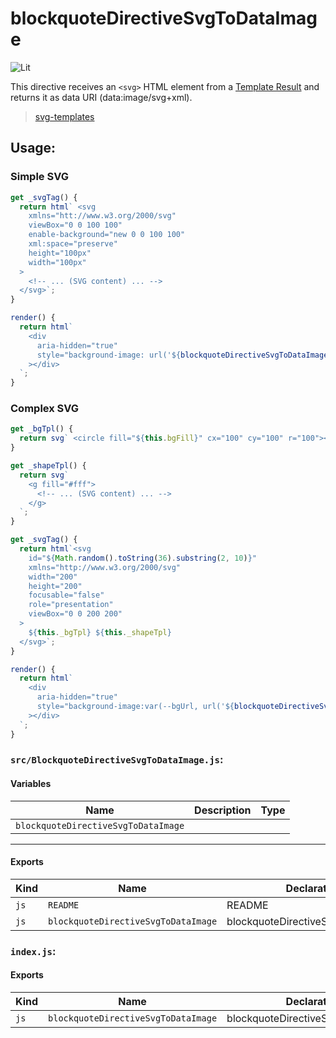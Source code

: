 # blockquoteDirectiveSvgToDataImage

![Lit](https://img.shields.io/badge/lit-2.0.0-blue)

This directive receives an `<svg>` HTML element from a [Template Result](https://lit.dev/docs/api/templates/#TemplateResult)
and returns it as data URI (data:image/svg+xml).

> [svg-templates](https://lit.dev/tutorials/svg-templates/#1)

## Usage:

### Simple SVG

```js
get _svgTag() {
  return html` <svg
    xmlns="htt://www.w3.org/2000/svg"
    viewBox="0 0 100 100"
    enable-background="new 0 0 100 100"
    xml:space="preserve"
    height="100px"
    width="100px"
  >
    <!-- ... (SVG content) ... -->
  </svg>`;
}

render() {
  return html`
    <div
      aria-hidden="true"
      style="background-image: url('${blockquoteDirectiveSvgToDataImage(this._svgTag)}');"
    ></div>
  `;
}
```

### Complex SVG

```js
get _bgTpl() {
  return svg` <circle fill="${this.bgFill}" cx="100" cy="100" r="100"></circle> `;
}

get _shapeTpl() {
  return svg`
    <g fill="#fff">
      <!-- ... (SVG content) ... -->
    </g>
  `;
}

get _svgTag() {
  return html`<svg
    id="${Math.random().toString(36).substring(2, 10)}"
    xmlns="http://www.w3.org/2000/svg"
    width="200"
    height="200"
    focusable="false"
    role="presentation"
    viewBox="0 0 200 200"
  >
    ${this._bgTpl} ${this._shapeTpl}
  </svg>`;
}

render() {
  return html`
    <div
      aria-hidden="true"
      style="background-image:var(--bgUrl, url('${blockquoteDirectiveSvgToDataImage(this._svgTag)}'));"
    ></div>
  `;
}
```


### `src/BlockquoteDirectiveSvgToDataImage.js`:

#### Variables

| Name                                | Description | Type |
| ----------------------------------- | ----------- | ---- |
| `blockquoteDirectiveSvgToDataImage` |             |      |

<hr/>

#### Exports

| Kind | Name                                | Declaration                       | Module                                   | Package |
| ---- | ----------------------------------- | --------------------------------- | ---------------------------------------- | ------- |
| `js` | `README`                            | README                            | src/BlockquoteDirectiveSvgToDataImage.js |         |
| `js` | `blockquoteDirectiveSvgToDataImage` | blockquoteDirectiveSvgToDataImage | src/BlockquoteDirectiveSvgToDataImage.js |         |

### `index.js`:

#### Exports

| Kind | Name                                | Declaration                       | Module                                     | Package |
| ---- | ----------------------------------- | --------------------------------- | ------------------------------------------ | ------- |
| `js` | `blockquoteDirectiveSvgToDataImage` | blockquoteDirectiveSvgToDataImage | ./src/BlockquoteDirectiveSvgToDataImage.js |         |
